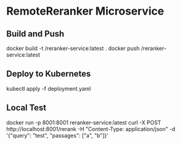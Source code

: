 # RemoteReranker Microservice

## Build and Push

docker build -t <your-dockerhub-username>/reranker-service:latest .
docker push <your-dockerhub-username>/reranker-service:latest

## Deploy to Kubernetes

kubectl apply -f deployment.yaml

## Local Test

docker run -p 8001:8001 reranker-service:latest
curl -X POST http://localhost:8001/rerank -H "Content-Type: application/json" -d '{"query": "test", "passages": ["a", "b"]}'
